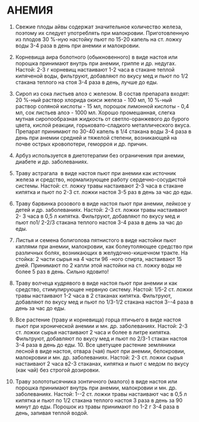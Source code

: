 # АНЕМИЯ

1. Свежие плоды айвы содержат значительное количество железа, поэтому
их следует употреблять при малокровии. Приготовленную из плодов 30 %-ную
настойку пьют по 15-20 капель на ст. ложку воды 3-4 раза в день при
анемии и малокровии.  
  
2. Корневища аира болотного (обыкновенного) в виде настоя или порошка
принимают внутрь при анемии, гриппе и др. недугах. Настой: 2-3 г
корневищ настаивают 1-2 часа в стакане теплой кипяченой воды, фильтруют,
добавляют по вкусу мед и пьют по 1/2 стакана теплого на стоя 3-4 раза в
день, лучше до еды.  
  
3. Сироп из сока листьев алоэ с железом. В состав препарата входят: 20
%-ный раствор хлорида окиси железа - 100 мл, 10 %-ный раствор соляной
кислоты - 15 мл, порошок лимонной кислоты - 0,4 мл, сок листьев алоэ -
1000 мл. Хорошо промешанная, слегка мутная сиропообразная жидкость от
светло-оранжевого до бурого цвета, кислой реакции, горьковато-сладкого
металлического вкуса. Препарат принимают по 30-40 капель в 1/4 стакана
воды 3-4 раза в день при анемии средней и тяжелой степени, возникающей
на почве острых кровопотери, геморроя и др. причин.  
  
4. Арбуз используется в диетотерапии без ограничения при анемии, диабете
и др. заболеваниях.  
  
5. Траву астрагала  в виде настоя пьют при анемии как источник железа и
средство, нормализующее работу сердечно-сосудистой системы. Настой: ст.
ложку травы настаивают 2-3 часа в стакане кипятка и пьют по 2-3 ст.
ложки настоя 3-5 раз в день за час до еды.  
  
6. Траву барвинка розового в виде настоя пьют при анемии, лейкозе у
детей и др. заболеваниях. Настой: 2-3 ст. ложки травы настаивают 2- 3
часа в 0,5 л кипятка. Фильтруют, добавляют по вкусу мед и пьют по1/
2-2/3 стакана теплого настоя 3-4 раза в день за час до еды.  
  
7. Листья и семена болиголова пятнистого в виде настойки пьют каплями
при анемии, малокровии, как болеутоляющее средство при различных болях,
возникающих в желудочно-кишечном тракте. На стойка: 2 части сырья на 4
части 96 -нoго спирта, настаивают 15 дней. Принимают по 2 капли этой
настойки на ст. ложку воды не более 5 раз в день. Сильно ядовито!  
  
8. Траву волчеца кудрявого в виде настоя пьют при анемии и как средство,
стимулирующее нервную систему. Настой: 1/5-2 ст. ложки травы настаивают
1-2 часа в 2 стаканах кипятка. Фильтруют, добавляют по вкусу мед и пьют
по 1/3-1/2 стакана настоя 3--4 раза в день за час до еды.  
  
9. Все растение (траву и корневища) горца птичьего в виде настоя пьют
при хронической анемии и мн. др. заболеваниях. Настой: 2-3 ст. ложки
сырья настаивают 2 часа и более в литре кипятка. Фильтруют, добавляют по
вкусу мед и пьют по 2/3-1 стакан настоя 3-4 раза в день до еды. 10. Все
цветущее растение земляники лесной в виде настоя, отвара (чая) пьют при
анемии, белокровии, малокровии и мн. др. заболеваниях. Настой: 2-3 ст.
ложки сырья настаивают 2 часа в2-3 стаканах, кипятка и пьют с медом по
вкусу (как чай) без строгой дозировки.  
  
11. Траву золототысячника зонтичного (малого) в виде настоя или порошка
принимают внутрь при анемии, малокровии и мн. др. заболеваниях. Настой:
1--2 ст. ложки травы настаивают час в 0,5 л кипятка и пьют по 1/2
стакана теплого настоя 3 раза в день за 90 минут до еды. Порошок из
травы принимают по 1-2 г 3-4 раза в день, запивая теплой водой.
